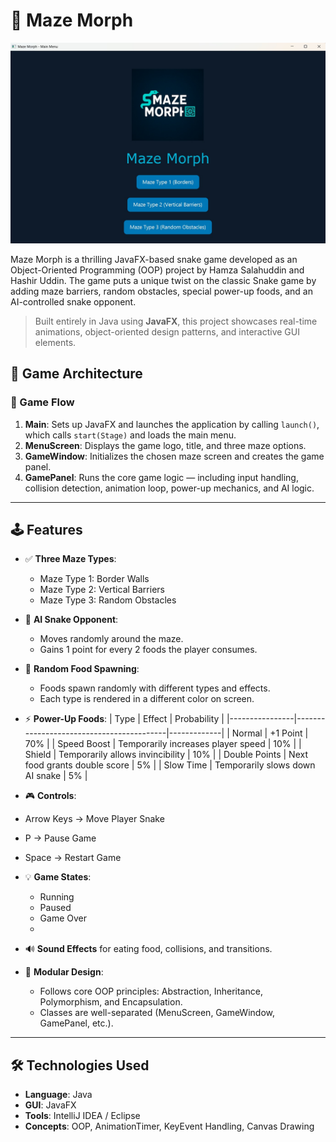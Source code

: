 # 🐍 Maze Morph

![Maze Morph](Maze_Morph.jpeg)




Maze Morph is a thrilling JavaFX-based snake game developed as an Object-Oriented Programming (OOP) project by Hamza Salahuddin and Hashir Uddin. The game puts a unique twist on the classic Snake game by adding maze barriers, random obstacles, special power-up foods, and an AI-controlled snake opponent.

> Built entirely in Java using **JavaFX**, this project showcases real-time animations, object-oriented design patterns, and interactive GUI elements.

## 🧠 Game Architecture

### 🔁 Game Flow 
1. **Main**: Sets up JavaFX and launches the application by calling `launch()`, which calls `start(Stage)` and loads the main menu.
2. **MenuScreen**: Displays the game logo, title, and three maze options.
3. **GameWindow**: Initializes the chosen maze screen and creates the game panel.
4. **GamePanel**: Runs the core game logic — including input handling, collision detection, animation loop, power-up mechanics, and AI logic.
---

## 🕹️ Features
- ✅ **Three Maze Types**:
  - Maze Type 1: Border Walls
  - Maze Type 2: Vertical Barriers
  - Maze Type 3: Random Obstacles

- 🧠 **AI Snake Opponent**:
  - Moves randomly around the maze.
  - Gains 1 point for every 2 foods the player consumes.

- 🍏 **Random Food Spawning**:
  - Foods spawn randomly with different types and effects.
  - Each type is rendered in a different color on screen.

- ⚡ **Power-Up Foods**:
  | Type           | Effect                                   | Probability |
  |----------------|------------------------------------------|-------------|
  | Normal         | +1 Point                                 | 70%         |
  | Speed Boost    | Temporarily increases player speed       | 10%         |
  | Shield         | Temporarily allows invincibility         | 10%         |
  | Double Points  | Next food grants double score            | 5%          |
  | Slow Time      | Temporarily slows down AI snake          | 5%          |

 - 🎮 **Controls**:
  - Arrow Keys → Move Player Snake
  - P → Pause Game
  - Space → Restart Game

- 💡 **Game States**:
  - Running
  - Paused
  - Game Over
  - 
- 🔊 **Sound Effects** for eating food, collisions, and transitions.
 
- 🧩 **Modular Design**:
  - Follows core OOP principles: Abstraction, Inheritance, Polymorphism, and Encapsulation.
  - Classes are well-separated (MenuScreen, GameWindow, GamePanel, etc.).
---

## 🛠️ Technologies Used
- **Language**: Java
- **GUI**: JavaFX
- **Tools**: IntelliJ IDEA / Eclipse
- **Concepts**: OOP, AnimationTimer, KeyEvent Handling, Canvas Drawing
